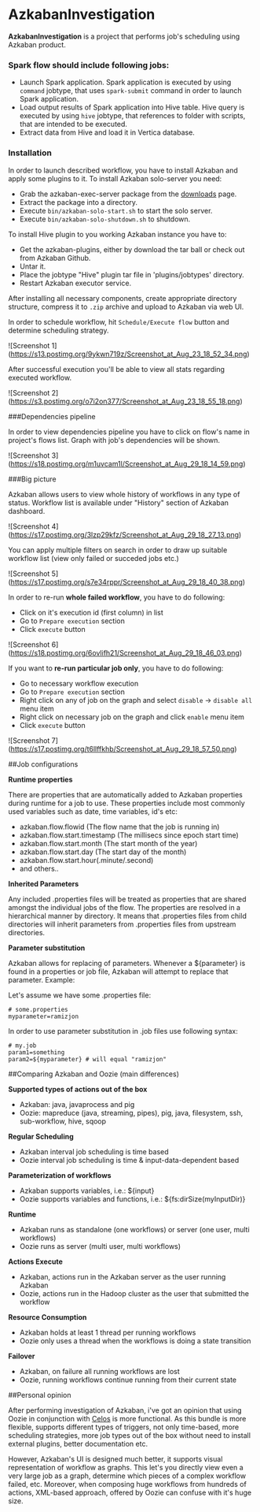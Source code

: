 # AzkabanInvestigation

**AzkabanInvestigation** is a project that performs job's scheduling using Azkaban product.

### Spark flow should include following jobs:
- Launch Spark application. Spark application is executed by using `command` jobtype, that uses `spark-submit` command in order to launch Spark application.
- Load output results of Spark application into Hive table. Hive query is executed by using `hive` jobtype, that references to folder with scripts, that are intended to be executed.
- Extract data from Hive and load it in Vertica database.


### Installation

In order to launch described workflow, you have to install Azkaban and apply some plugins to it.
To install Azkaban solo-server you need:
- Grab the azkaban-exec-server package from the [downloads](http://azkaban.github.io/downloads.html) page.
- Extract the package into a directory.
- Execute `bin/azkaban-solo-start.sh` to start the solo server. 
- Execute `bin/azkaban-solo-shutdown.sh` to shutdown.

To install Hive plugin to you working Azkaban instance you have to:
- Get the azkaban-plugins, either by download the tar ball or check out from Azkaban Github.
- Untar it.
- Place the jobtype "Hive" plugin tar file in 'plugins/jobtypes' directory.
- Restart Azkaban executor service.

After installing all necessary components, create appropriate directory structure, compress it to `.zip` archive and upload to Azkaban via web UI.

In order to schedule workflow, hit `Schedule/Execute flow` button and determine scheduling strategy.

![Screenshot 1] (https://s13.postimg.org/9ykwn719z/Screenshot_at_Aug_23_18_52_34.png)

After successful execution you'll be able to view all stats regarding executed workflow.

![Screenshot 2] (https://s3.postimg.org/o7i2on377/Screenshot_at_Aug_23_18_55_18.png)

###Dependencies pipeline

In order to view dependencies pipeline you have to click on flow's name in project's flows list. Graph with job's dependencies will be shown.

![Screenshot 3] (https://s18.postimg.org/m1uvcam1l/Screenshot_at_Aug_29_18_14_59.png)

###Big picture

Azkaban allows users to view whole history of workflows in any type of status. Workflow list is available under "History" section of Azkaban dashboard.

![Screenshot 4] (https://s17.postimg.org/3lzp29kfz/Screenshot_at_Aug_29_18_27_13.png)

You can apply multiple filters on search in order to draw up suitable workflow list (view only failed or succeded jobs etc.)

![Screenshot 5] (https://s17.postimg.org/s7e34rppr/Screenshot_at_Aug_29_18_40_38.png)

In order to re-run **whole failed workflow**, you have to do following:
- Click on it's execution id (first column) in list
- Go to `Prepare execution` section
- Click `execute` button

![Screenshot 6] (https://s18.postimg.org/6ovlifh21/Screenshot_at_Aug_29_18_46_03.png)

If you want to **re-run particular job only**, you have to do following:
- Go to necessary workflow execution
- Go to `Prepare execution` section
- Right click on any of job on the graph and select `disable` -> `disable all` menu item
- Right click on necessary job on the graph and click `enable` menu item
- Click `execute` button

![Screenshot 7] (https://s17.postimg.org/t6llffkhb/Screenshot_at_Aug_29_18_57_50.png)

##Job configurations

**Runtime properties**

There are properties that are automatically added to Azkaban properties during runtime for a job to use.
These properties include most commonly used variables such as date, time variables, id's etc:
- azkaban.flow.flowid (The flow name that the job is running in)
- azkaban.flow.start.timestamp (The millisecs since epoch start time)
- azkaban.flow.start.month (The start month of the year)
- azkaban.flow.start.day	(The start day of the month)
- azkaban.flow.start.hour(.minute/.second) 
- and others..

**Inherited Parameters**

Any included .properties files will be treated as properties that are shared amongst the individual jobs of the flow. The properties are resolved in a hierarchical manner by directory. It means that .properties files from child directories will inherit parameters from .properties files from upstream directories.

**Parameter substitution**

Azkaban allows for replacing of parameters. Whenever a ${parameter} is found in a properties or job file, Azkaban will attempt to replace that parameter.
Example:

Let's assume we have some .properties file:

    # some.properties
    myparameter=ramizjon

In order to use parameter substitution in .job files use following syntax:

    # my.job
    param1=something
    param2=${myparameter} # will equal "ramizjon"
    

##Comparing Azkaban and Oozie (main differences)

**Supported types of actions out of the box**

- Azkaban: java, javaprocess and pig
- Oozie: mapreduce (java, streaming, pipes), pig, java, filesystem, ssh, sub-workflow, hive, sqoop

**Regular Scheduling**

- Azkaban interval job scheduling is time based
- Oozie interval job scheduling is time & input-data-dependent based

**Parameterization of workflows**
- Azkaban supports variables, i.e.: ${input}
- Oozie supports variables and functions, i.e.: ${fs:dirSize(myInputDir)}

**Runtime**
- Azkaban runs as standalone (one workflows) or server (one user, multi workflows)
- Oozie runs as server (multi user, multi workflows)

**Actions Execute**

- Azkaban, actions run in the Azkaban server as the user running Azkaban
- Oozie, actions run in the Hadoop cluster as the user that submitted the workflow

**Resource Consumption**
- Azkaban holds at least 1 thread per running workflows
- Oozie only uses a thread when the workflows is doing a state transition

**Failover**

- Azkaban, on failure all running workflows are lost
- Oozie, running workflows continue running from their current state

##Personal opinion

After performing investigation of Azkaban, i've got an opinion that using Oozie in conjunction with [Celos](https://github.com/collectivemedia/celos) is more functional. As this bundle is more flexible, supports different types of triggers, not only time-based, more scheduling strategies, more job types out of the box without need to install external plugins, better documentation etc.

However, Azkaban's UI is designed much better, it supports visual representation of workflow as graphs. This let's you directly view even a very large job as a graph, determine which pieces of a complex workflow failed, etc. Moreover, when composing huge workflows from hundreds of actions, XML-based approach, offered by Oozie can confuse with it's huge size. 
